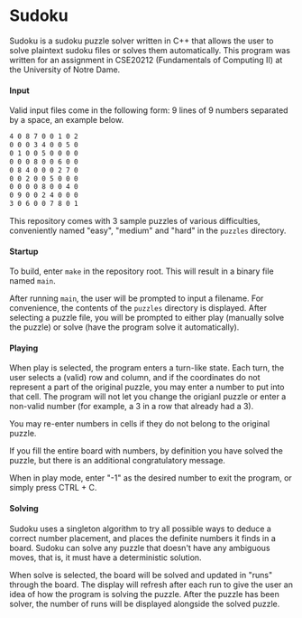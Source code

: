 # Sudoku

Sudoku is a sudoku puzzle solver written in C++ that allows the user to solve plaintext sudoku files or solves them automatically. This program was written for an assignment in CSE20212 (Fundamentals of Computing II) at the University of Notre Dame.

#### Input
Valid input files come in the following form: 9 lines of 9 numbers separated by a space, an example below.
```txt
4 0 8 7 0 0 1 0 2
0 0 0 3 4 0 0 5 0
0 1 0 0 5 0 0 0 0
0 0 0 8 0 0 6 0 0
0 8 4 0 0 0 2 7 0
0 0 2 0 0 5 0 0 0
0 0 0 0 8 0 0 4 0
0 9 0 0 2 4 0 0 0
3 0 6 0 0 7 8 0 1
```

This repository comes with 3 sample puzzles of various difficulties, conveniently named "easy", "medium" and "hard" in the `puzzles` directory.

#### Startup
To build, enter `make` in the repository root. This will result in a binary file named `main`.

After running `main`, the user will be prompted to input a filename. For convenience, the contents of the `puzzles` directory is displayed. After selecting a puzzle file, you will be prompted to either play (manually solve the puzzle) or solve (have the program solve it automatically).

#### Playing
When play is selected, the program enters a turn-like state. Each turn, the user selects a (valid) row and column, and if the coordinates do not represent a part of the original puzzle, you may enter a number to put into that cell. The program will not let you change the origianl puzzle or enter a non-valid number (for example, a 3 in a row that already had a 3).

You may re-enter numbers in cells if they do not belong to the original puzzle.

If you fill the entire board with numbers, by definition you have solved the puzzle, but there is an additional congratulatory message.

When in play mode, enter "-1" as the desired number to exit the program, or simply press CTRL + C.


#### Solving
Sudoku uses a singleton algorithm to try all possible ways to deduce a correct number placement, and places the definite numbers it finds in a board. Sudoku can solve any puzzle that doesn't have any ambiguous moves, that is, it must have a deterministic solution.

When solve is selected, the board will be solved and updated in "runs" through the board. The display will refresh after each run to give the user an idea of how the program is solving the puzzle. After the puzzle has been solver, the number of runs will be displayed alongside the solved puzzle.

